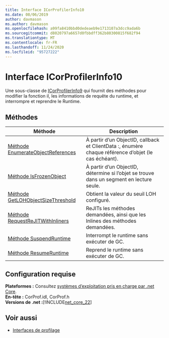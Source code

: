 ```yaml
---
title: Interface ICorProfilerInfo10
ms.date: 08/06/2019
author: davmason
ms.author: davmason
ms.openlocfilehash: a99fa8410bbd0dedeaeb9e1713107a3dcc9ada6b
ms.sourcegitcommit: d8020797a6657d0fbbdff362b80300815f682f94
ms.translationtype: MT
ms.contentlocale: fr-FR
ms.lasthandoff: 11/24/2020
ms.locfileid: "95727222"
---
```

# <a name="icorprofilerinfo10-interface"></a>Interface ICorProfilerInfo10

Une sous-classe de [ICorProfilerInfo9](icorprofilerinfo9-interface.md) qui fournit des méthodes pour modifier la fonction il, les informations de requête du runtime, et interrompre et reprendre le Runtime.

## <a name="methods"></a>Méthodes  

| Méthode|Description|  
| ------------|-----------------|  
|[Méthode EnumerateObjectReferences](icorprofilerinfo10-enumerateobjectreferences-method.md)|À partir d’un ObjectID, callback et ClientData :, énumère chaque référence d’objet (le cas échéant). |
|[Méthode IsFrozenObject](icorprofilerinfo10-isfrozenobject-method.md)|À partir d’un ObjectID, détermine si l’objet se trouve dans un segment en lecture seule. |
|[Méthode GetLOHObjectSizeThreshold](icorprofilerinfo10-getlohobjectsizethreshold-method.md)|Obtient la valeur du seuil LOH configuré. |
|[Méthode RequestReJITWithInliners](icorprofilerinfo10-requestrejitwithinliners-method.md)| ReJITs les méthodes demandées, ainsi que les Inlines des méthodes demandées.  |
|[Méthode SuspendRuntime](icorprofilerinfo10-suspendruntime-method.md)| Interrompt le runtime sans exécuter de GC. |
|[Méthode ResumeRuntime](icorprofilerinfo10-resumeruntime-method.md)| Reprend le runtime sans exécuter de GC. |

## <a name="requirements"></a>Configuration requise  

**Plateformes :** Consultez [systèmes d’exploitation pris en charge par .net Core](../../../core/install/windows.md?pivots=os-windows).  
**En-tête :** CorProf.idl, CorProf.h  
**Versions de .net :**[!INCLUDE[net_core_22](../../../../includes/net-core-30-md.md)]

## <a name="see-also"></a>Voir aussi

- [Interfaces de profilage](profiling-interfaces.md)
